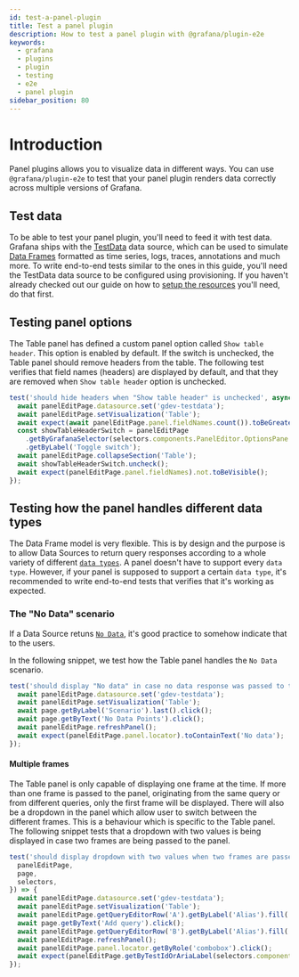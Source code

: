 ```yaml
---
id: test-a-panel-plugin
title: Test a panel plugin
description: How to test a panel plugin with @grafana/plugin-e2e
keywords:
  - grafana
  - plugins
  - plugin
  - testing
  - e2e
  - panel plugin
sidebar_position: 80
---
```


# Introduction

Panel plugins allows you to visualize data in different ways. You can use `@grafana/plugin-e2e` to test that your panel plugin renders data correctly across multiple versions of Grafana.

## Test data

To be able to test your panel plugin, you'll need to feed it with test data. Grafana ships with the [TestData](https://grafana.com/docs/grafana/latest/datasources/testdata/) data source, which can be used to simulate [Data Frames](../introduction/data-frames.md) formatted as time series, logs, traces, annotations and much more. To write end-to-end tests similar to the ones in this guide, you'll need the TestData data source to be configured using provisioning. If you haven't already checked out our guide on how to [setup the resources](./setup-resources.md) you'll need, do that first.

## Testing panel options

The Table panel has defined a custom panel option called `Show table header`. This option is enabled by default. If the switch is unchecked, the Table panel should remove headers from the table. The following test verifies that field names (headers) are displayed by default, and that they are removed when `Show table header` option is unchecked.

```ts
test('should hide headers when "Show table header" is unchecked', async ({ panelEditPage, selectors }) => {
  await panelEditPage.datasource.set('gdev-testdata');
  await panelEditPage.setVisualization('Table');
  await expect(await panelEditPage.panel.fieldNames.count()).toBeGreaterThan(0);
  const showTableHeaderSwitch = panelEditPage
    .getByGrafanaSelector(selectors.components.PanelEditor.OptionsPane.fieldLabel('Table Show table header'))
    .getByLabel('Toggle switch');
  await panelEditPage.collapseSection('Table');
  await showTableHeaderSwitch.uncheck();
  await expect(panelEditPage.panel.fieldNames).not.toBeVisible();
});
```

## Testing how the panel handles different data types

The Data Frame model is very flexible. This is by design and the purpose is to allow Data Sources to return query responses according to a whole variety of different [`data types`](https://grafana.com/developers/dataplane/#kinds-and-formats). A panel doesn't have to support every `data type`. However, if your panel is supposed to support a certain `data type`, it's recommended to write end-to-end tests that verifies that it's working as expected.

### The "No Data" scenario

If a Data Source retuns [`No Data`](https://grafana.com/developers/dataplane/#no-data-and-empty), it's good practice to somehow indicate that to the users.

In the following snippet, we test how the Table panel handles the `No Data` scenario.

```ts
test('should display "No data" in case no data response was passed to the panel', async ({ panelEditPage, page }) => {
  await panelEditPage.datasource.set('gdev-testdata');
  await panelEditPage.setVisualization('Table');
  await page.getByLabel('Scenario').last().click();
  await page.getByText('No Data Points').click();
  await panelEditPage.refreshPanel();
  await expect(panelEditPage.panel.locator).toContainText('No data');
});
```

#### Multiple frames

The Table panel is only capable of displaying one frame at the time. If more than one frame is passed to the panel, originating from the same query or from different queries, only the first frame will be displayed. There will also be a dropdown in the panel which allow user to switch between the different frames. This is a behaviour which is specific to the Table panel. The following snippet tests that a dropdown with two values is being displayed in case two frames are being passed to the panel.

```ts
test('should display dropdown with two values when two frames are passed to the panel', async ({
  panelEditPage,
  page,
  selectors,
}) => {
  await panelEditPage.datasource.set('gdev-testdata');
  await panelEditPage.setVisualization('Table');
  await panelEditPage.getQueryEditorRow('A').getByLabel('Alias').fill('a');
  await page.getByText('Add query').click();
  await panelEditPage.getQueryEditorRow('B').getByLabel('Alias').fill('b');
  await panelEditPage.refreshPanel();
  await panelEditPage.panel.locator.getByRole('combobox').click();
  await expect(panelEditPage.getByTestIdOrAriaLabel(selectors.components.Select.option)).toHaveText(['a', 'b']);
});
```
